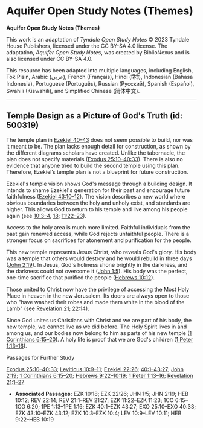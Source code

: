 # Aquifer Open Study Notes (Themes)

**Aquifer Open Study Notes (Themes)**

This work is an adaptation of *Tyndale Open Study Notes* © 2023 Tyndale House Publishers, licensed under the CC BY\-SA 4\.0 license. The adaptation, *Aquifer Open Study Notes*, was created by BiblioNexus and is also licensed under CC BY\-SA 4\.0\.

This resource has been adapted into multiple languages, including English, Tok Pisin, Arabic (عربي), French (Français), Hindi (हिंदी), Indonesian (Bahasa Indonesia), Portuguese (Português), Russian (Русский), Spanish (Español), Swahili (Kiswahili), and Simplified Chinese (简体中文).



--------------------------------

## Temple Design as a Picture of God's Truth (id: 500319)

The temple plan in [Ezekiel 40–43](https://ref.ly/Ezek40:1-Ezek43:27) does not seem possible to build, nor was it meant to be. The plan lacks enough detail for construction, as shown by the different diagrams scholars have created. Unlike the tabernacle, the plan does not specify materials ([Exodus 25:10–40:33](https://ref.ly/Exod25:10-Exod40:33)). There is also no evidence that anyone tried to build the second temple using this plan. Therefore, Ezekiel’s temple plan is not a blueprint for future construction.

Ezekiel's temple vision shows God's message through a building design. It intends to shame Ezekiel's generation for their past and encourage future faithfulness ([Ezekiel 43:10–12](https://ref.ly/Ezek43:10-Ezek43:12)). The vision describes a new world where obvious boundaries between the holy and unholy exist, and standards are higher. This allows God to return to his temple and live among his people again (see [10:3–4](https://ref.ly/Ezek10:3-Ezek10:4), [18](https://ref.ly/Ezek10:18); [11:22–23](https://ref.ly/Ezek11:22-Ezek11:23)). 

Access to the holy area is much more limited. Faithful individuals from the past gain renewed access, while God rejects unfaithful people. There is a stronger focus on sacrifices for atonement and purification for the people.

This new temple represents Jesus Christ, who reveals God's glory. His body was a temple that others would destroy and he would rebuild in three days ([John 2:19](https://ref.ly/John2:19)). In Jesus, God's holiness shone brightly in the darkness, and the darkness could not overcome it ([John 1:5](https://ref.ly/John1:5)). His body was the perfect, one\-time sacrifice that purified the people ([Hebrews 10:12](https://ref.ly/Heb10:12)). 

Those united to Christ now have the privilege of accessing the Most Holy Place in heaven in the new Jerusalem. Its doors are always open to those who "have washed their robes and made them white in the blood of the Lamb" (see [Revelation 21](https://ref.ly/Rev21:1-Rev21:27); [22:14](https://ref.ly/Rev22:14)).

Since God unites us Christians with Christ and we are part of his body, the new temple, we cannot live as we did before. The Holy Spirit lives in and among us, and our bodies now belong to him as parts of his new temple ([1 Corinthians 6:15–20](https://ref.ly/1Cor6:15-1Cor6:20)). A holy life is proof that we are God's children ([1 Peter 1:13–16](https://ref.ly/1Pet1:13-1Pet1:16)).

Passages for Further Study

[Exodus 25:10–40:33](https://ref.ly/Exod25:10-Exod40:33); [Leviticus 10:9–11](https://ref.ly/Lev10:9-Lev10:11); [Ezekiel 22:26](https://ref.ly/Ezek22:26); [40:1–43:27](https://ref.ly/Ezek40:1-Ezek43:27); [John 2:19](https://ref.ly/John2:19); [1 Corinthians 6:15–20](https://ref.ly/1Cor6:15-1Cor6:20); [Hebrews 9:22–10:19](https://ref.ly/Heb9:22-Heb10:19); [1 Peter 1:13–16](https://ref.ly/1Pet1:13-1Pet1:16); [Revelation 21:1–27](https://ref.ly/Rev21:1-Rev21:27)

* **Associated Passages:** EZK 10:18; EZK 22:26; JHN 1:5; JHN 2:19; HEB 10:12; REV 22:14; REV 21:1–REV 21:27; EZK 11:22–EZK 11:23; 1CO 6:15–1CO 6:20; 1PE 1:13–1PE 1:16; EZK 40:1–EZK 43:27; EXO 25:10–EXO 40:33; EZK 43:10–EZK 43:12; EZK 10:3–EZK 10:4; LEV 10:9–LEV 10:11; HEB 9:22–HEB 10:19

